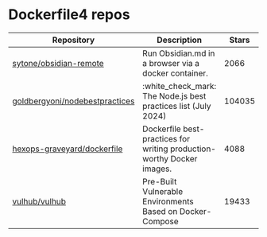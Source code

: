 # Dockerfile4 repos

| Repository                                                                          | Description                                                            | Stars  |
| ----------------------------------------------------------------------------------- | ---------------------------------------------------------------------- | ------ |
| [sytone/obsidian-remote](https://github.com/sytone/obsidian-remote)                 | Run Obsidian.md in a browser via a docker container.                   | 2066   |
| [goldbergyoni/nodebestpractices](https://github.com/goldbergyoni/nodebestpractices) | :white\_check\_mark:  The Node.js best practices list (July 2024)      | 104035 |
| [hexops-graveyard/dockerfile](https://github.com/hexops-graveyard/dockerfile)       | Dockerfile best-practices for writing production-worthy Docker images. | 4088   |
| [vulhub/vulhub](https://github.com/vulhub/vulhub)                                   | Pre-Built Vulnerable Environments Based on Docker-Compose              | 19433  |
